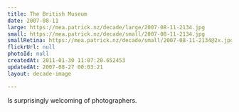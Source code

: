 ```yaml
---
title: The British Museum
date: 2007-08-11
large: https://mea.patrick.nz/decade/large/2007-08-11-2134.jpg
small: https://mea.patrick.nz/decade/small/2007-08-11-2134.jpg
smallRetina: https://mea.patrick.nz/decade/small/2007-08-11-2134@2x.jpg
flickrUrl: null
photoId: null
createdAt: 2011-01-30 11:07:20.652453
updatedAt: 2007-08-27 00:03:21
layout: decade-image

---
```

Is surprisingly welcoming of photographers.
